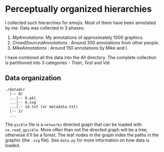 # Perceptually organized hierarchies

I collected such hierarchies for emojis. Most of them have been 
annotated by me. Data was collected in 3 phases:

1. _MyAnnotations_: My annotations of approximately 1000 graphics.
2. _CrowdSourcedAnnotations_ : Around 300 annotations from other people.
3. _MikeAnnotations_ : Around 150 annotations by Mike and I. 

I have combined all this data into the _All_ directory. The complete
collection is partitioned into 3 categories - _Train_, _Test_ and _Val_.

## Data organization

```
./datadir
  |-- 0/
  ...|-- 0.pkl
  ...|-- 0.svg
  ...|-- id.txt (or metadata.txt)
  |-- 1/
  ...
```

The `pickle` file is a `networkx` directed graph that can 
be loaded with `nx.read_gpickle`. More often than not the directed 
graph will be a tree, otherwise it'll be a forest. The leaf nodes
in the graph index the paths in the graphic (the `.svg` file). 
See `data.py` for more information on how data is loaded.
